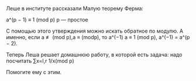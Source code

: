 Леше в институте рассказали Малую теорему Ферма:

a^(p − 1) ≡ 1 (mod p) p — простое

С помощью этого утверждения можно искать обратное по модулю. А именно, если
a ≢ (mod p),a ≡ (modp), то a^(−1) a ≡ 1 (mod p), a^(−1) = a^(p − 2).

Теперь Леша решает домашнюю работу, в которой есть задача: надо посчитать ∑x=l,r 1/x(mod p)

Помогите ему с этим.